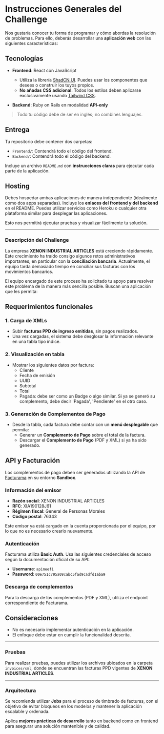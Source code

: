 # Instrucciones Generales del Challenge
Nos gustaría conocer tu forma de programar y cómo abordas la resolución de problemas. Para ello, deberás desarrollar una **aplicación web** con las siguientes características:

## Tecnologías

- **Frontend**: React con JavaScript  
  - Utiliza la librería [ShadCN UI](https://ui.shadcn.com/). Puedes usar los componentes que desees o construir los tuyos propios.
  - **No añadas CSS adicional**. Todos los estilos deben aplicarse exclusivamente usando [Tailwind CSS](https://tailwindcss.com/).

- **Backend**: Ruby on Rails en modalidad **API-only**

> Todo tu código debe de ser en inglés; no combines lenguajes. 

## Entrega

Tu repositorio debe contener dos carpetas:

- `Frontend/`: Contendrá todo el código del frontend.
- `Backend/`: Contendrá todo el código del backend.

Incluye un archivo `README.md` con **instrucciones claras** para ejecutar cada parte de la aplicación.

## Hosting

Debes hospedar ambas aplicaciones de manera independiente (idealmente como dos apps separadas). Incluye los **enlaces del frontend y del backend** en el README. Puedes utilizar servicios como Heroku o cualquier otra plataforma similar para desplegar las aplicaciones.

Esto nos permitirá ejecutar pruebas y visualizar fácilmente tu solución.

--- 
### Descripción del Challenge

La empresa **XENON INDUSTRIAL ARTICLES** está creciendo rápidamente. Este crecimiento ha traído consigo algunos retos administrativos importantes, en particular con la **conciliación bancaria**. Actualmente, el equipo tarda demasiado tiempo en conciliar sus facturas con los movimientos bancarios.

El equipo encargado de este proceso ha solicitado tu apoyo para resolver este problema de la manera más sencilla posible. Buscan una aplicación que les permita:

## Requerimientos funcionales

### 1. Carga de XMLs
- Subir **facturas PPD de ingreso emitidas**, sin pagos realizados.
- Una vez cargadas, el sistema debe desglosar la información relevante en una tabla tipo índice.

### 2. Visualización en tabla
- Mostrar los siguientes datos por factura:
  - Cliente
  - Fecha de emisión
  - UUID
  - Subtotal
  - Total
  - Pagada: debe ser como un Badge o algo similar. Si ya se generó su complemento, debe decir 'Pagada', 'Pendiente' en el otro caso.

### 3. Generación de Complementos de Pago
- Desde la tabla, cada factura debe contar con un **menú desplegable** que permita:
  - Generar un **Complemento de Pago** sobre el total de la factura.
  - Descargar el **Complemento de Pago** (PDF y XML) si ya ha sido generado.

## API y Facturación

Los complementos de pago deben ser generados utilizando la API de [Facturama](https://apisandbox.facturama.mx/guias/cfdi40/complementos/complemento-pago-20) en su entorno **Sandbox**.

### Información del emisor

- **Razón social**: XENON INDUSTRIAL ARTICLES  
- **RFC**: XIA190128J61  
- **Régimen fiscal**: General de Personas Morales  
- **Código postal**: 76343  

Este emisor ya está cargado en la cuenta proporcionada por el equipo, por lo que no es necesario crearlo nuevamente.

### Autenticación

Facturama utiliza **Basic Auth**. Usa las siguientes credenciales de acceso según la documentación oficial de su API:

- **Username**: `apimeefi`  
- **Password**: `00e751c795a09cabc5fad9cadfd1aba9`

### Descarga de complementos

Para la descarga de los complementos (PDF y XML), utiliza el endpoint correspondiente de Facturama.

## Consideraciones

- No es necesario implementar autenticación en la aplicación.
- El enfoque debe estar en cumplir la funcionalidad descrita.

---

### Pruebas

Para realizar pruebas, puedes utilizar los archivos ubicados en la carpeta `invoices/xml`, donde se encuentran las facturas PPD vigentes de **XENON INDUSTRIAL ARTICLES**.

---

### Arquitectura

Se recomienda utilizar **Jobs** para el proceso de timbrado de facturas, con el objetivo de evitar bloqueos en los modelos y mantener la aplicación escalable y ordenada.

Aplica **mejores prácticas de desarrollo** tanto en backend como en frontend para asegurar una solución mantenible y de calidad.


